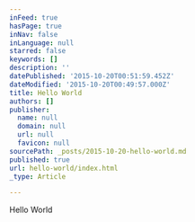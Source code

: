 ```yaml
---
inFeed: true
hasPage: true
inNav: false
inLanguage: null
starred: false
keywords: []
description: ''
datePublished: '2015-10-20T00:51:59.452Z'
dateModified: '2015-10-20T00:49:57.000Z'
title: Hello World
authors: []
publisher:
  name: null
  domain: null
  url: null
  favicon: null
sourcePath: _posts/2015-10-20-hello-world.md
published: true
url: hello-world/index.html
_type: Article

---
```

Hello World